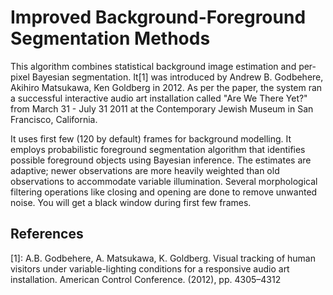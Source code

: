 Improved Background-Foreground Segmentation Methods
===================================================

This algorithm combines statistical background image estimation and per-pixel Bayesian segmentation. It[1] was introduced by Andrew B. Godbehere, Akihiro Matsukawa, Ken Goldberg in 2012. As per the paper, the system ran a successful interactive audio art installation called "Are We There Yet?" from March 31 - July 31 2011 at the Contemporary Jewish Museum in San Francisco, California.

It uses first few (120 by default) frames for background modelling. It employs probabilistic foreground segmentation algorithm that identifies possible foreground objects using Bayesian inference. The estimates are adaptive; newer observations are more heavily weighted than old observations to accommodate variable illumination. Several morphological filtering operations like closing and opening are done to remove unwanted noise. You will get a black window during first few frames.

References
----------
[1]: A.B. Godbehere, A. Matsukawa, K. Goldberg. Visual tracking of human visitors under variable-lighting conditions for a responsive audio art installation. American Control Conference. (2012), pp. 4305–4312
